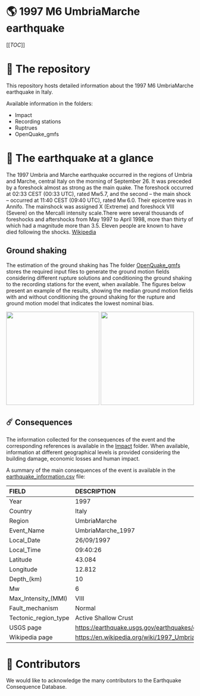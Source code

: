 # 🌎 1997 M6 UmbriaMarche earthquake
[[_TOC_]]

# 📂 The repository  

This repository hosts detailed information about the 1997 M6 UmbriaMarche earthquake in Italy.

Available information in the folders:

- Impact
- Recording stations
- Ruptrues
- OpenQuake_gmfs 


# 🚀 The earthquake at a glance 

The 1997 Umbria and Marche earthquake occurred in the regions of Umbria and Marche, central Italy on the morning of September 26.  It was preceded by a foreshock almost as strong as the main quake.  The foreshock occurred at 02:33 CEST (00:33 UTC), rated Mw5.7, and the second – the main shock – occurred at 11:40 CEST (09:40 UTC), rated Mw 6.0. Their epicentre was in Annifo. The mainshock was assigned X (Extreme) and foreshock VIII (Severe) on the Mercalli intensity scale.There were several thousands of foreshocks and aftershocks from May 1997 to April 1998, more than thirty of which had a magnitude more than 3.5. Eleven people are known to have died following the shocks.
[Wikipedia](https://en.wikipedia.org/wiki/1997_Umbria_and_Marche_earthquake)



## Ground shaking

The estimation of the ground shaking has The folder [OpenQuake_gmfs](./OpenQuake_gmfs/) stores the required input files to generate the ground motion fields considering different rupture solutions and conditioning the ground shaking to the recording stations for the event, when available. The figures below present an example of the results, showing the median ground motion fields with and without conditioning the ground shaking for the rupture and ground motion model that indicates the lowest nominal bias.

<img src="./OpenQuake_gmfs/median_gmf_stations_none.png" height="250">
<img src="./OpenQuake_gmfs/median_gmf_stations_seismic.png" height="250">

## ☄️ Consequences

The information collected for the consequences of the event and the corresponding references is available in the [Impact](./Impact) folder. When available, information at different geographical levels is provided considering the building damage, economic losses and human impact.

A summary of the main consequences of the event is available in the [earthquake_information.csv](./earthquake_information.csv) file:

| FIELD                | DESCRIPTION                                                            |
|:---------------------|:-----------------------------------------------------------------------|
| Year                 | 1997                                                                   |
| Country              | Italy                                                                  |
| Region               | UmbriaMarche                                                           |
| Event_Name           | UmbriaMarche_1997                                                      |
| Local_Date           | 26/09/1997                                                             |
| Local_Time           | 09:40:26                                                               |
| Latitude             | 43.084                                                                 |
| Longitude            | 12.812                                                                 |
| Depth_(km)           | 10                                                                     |
| Mw                   | 6                                                                      |
| Max_Intensity_(MMI)  | VIII                                                                   |
| Fault_mechanism      | Normal                                                                 |
| Tectonic_region_type | Active Shallow Crust                                                   |
| USGS page            | https://earthquake.usgs.gov/earthquakes/eventpage/usp000881f/executive |
| Wikipedia page       | https://en.wikipedia.org/wiki/1997_Umbria_and_Marche_earthquake        |


# 🌟 Contributors 

We would like to acknowledge the many contributors to the Earthquake Consequence Database.
